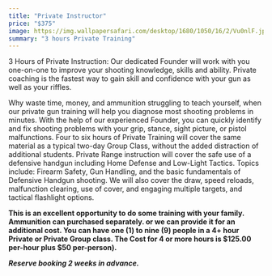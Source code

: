```yaml
---
title: "Private Instructor"
price: "$375"
image: https://img.wallpapersafari.com/desktop/1680/1050/16/2/Vu0nlF.jpg
summary: "3 hours Private Training"
---
```

3 Hours of Private Instruction: Our dedicated Founder will work with you one-on-one to improve your shooting knowledge, skills and ability.  Private coaching is the fastest way to gain skill and confidence with your gun as well as your riffles.

Why waste time, money, and ammunition struggling to teach yourself, when our private gun training will help you diagnose most shooting problems in minutes. With the help of our experienced Founder, you can quickly identify and fix shooting problems with your grip, stance, sight picture, or pistol malfunctions.
Four to six hours of Private Training will cover the same material as a typical two-day Group Class, without the added distraction of additional students. Private Range instruction will cover the safe use of a defensive handgun including Home Defense and Low-Light Tactics. Topics include: Firearm Safety, Gun Handling, and the basic fundamentals of Defensive Handgun shooting. We will also cover the draw, speed reloads, malfunction clearing, use of cover, and engaging multiple targets, and tactical flashlight options.

**This is an excellent opportunity to do some training with your family. Ammunition can purchased separately. or we can provide it for an additional cost. You can have one (1) to nine (9) people in a 4+ hour Private or Private Group class. The Cost for 4 or more hours is $125.00 per-hour plus $50 per-person).**

***Reserve booking 2 weeks in advance.***

<!--stackedit_data:
eyJoaXN0b3J5IjpbLTgyMTA2MzQ1NCwtMTcwNDM0NjQ5NiwtMT
YxMjgwMjA2MCwtNDQxNDQwOTY1LC0xNzc2NDU3ODEzLC0xODQ4
MDQzMzMzLDI4NDU1MzkwMywtMTIxMjQ0ODg0MSwtMTI2MTU3MD
g3Miw3OTEyMTIwMDRdfQ==
-->